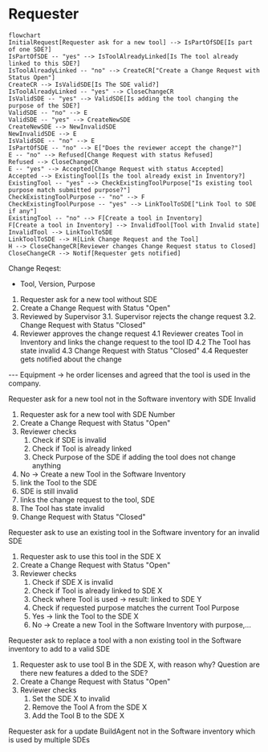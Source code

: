 # Requester


```mermaid
flowchart
InitialRequest[Requester ask for a new tool] --> IsPartOfSDE[Is part of one SDE?]
IsPartOfSDE -- "yes" --> IsToolAlreadyLinked[Is The tool already linked to this SDE?]
IsToolAlreadyLinked -- "no" --> CreateCR["Create a Change Request with Status Open"]
CreateCR --> IsValidSDE[Is The SDE valid?]
IsToolAlreadyLinked -- "yes" --> CloseChangeCR
IsValidSDE -- "yes" --> ValidSDE[Is adding the tool changing the purpose of the SDE?]
ValidSDE -- "no" --> E
ValidSDE -- "yes" --> CreateNewSDE
CreateNewSDE --> NewInvalidSDE
NewInvalidSDE --> E
IsValidSDE -- "no" --> E
IsPartOfSDE -- "no" --> E["Does the reviewer accept the change?"]
E -- "no" --> Refused[Change Request with status Refused]
Refused --> CloseChangeCR
E -- "yes" --> Accepted[Change Request with status Accepted]
Accepted --> ExistingTool[Is the tool already exist in Inventory?]
ExistingTool -- "yes" --> CheckExistingToolPurpose["Is existing tool purpose match submitted purpose?"]
CheckExistingToolPurpose -- "no" --> F
CheckExistingToolPurpose -- "yes" --> LinkToolToSDE["Link Tool to SDE if any"]
ExistingTool -- "no" --> F[Create a tool in Inventory]
F[Create a tool in Inventory] --> InvalidTool[Tool with Invalid state]
InvalidTool --> LinkToolToSDE
LinkToolToSDE --> H[Link Change Request and the Tool]
H --> CloseChangeCR[Reviewer changes Change Request status to Closed]
CloseChangeCR --> Notif[Requester gets notified]
```

Change Reqest:
- Tool, Version, Purpose

1. Requester ask for a new tool without SDE
2. Create a Change Request with Status "Open"
3. Reviewed by Supervisor
3.1. Supervisor rejects the change request
3.2. Change Request with Status "Closed"
4. Reviewer approves the change request
4.1 Reviewer creates Tool in Inventory and links the change request to the tool ID
4.2 The Tool has state invalid
4.3 Change Request with Status "Closed"
4.4 Requester gets notified about the change

--- Equipment -> he order licenses and agreed that the tool is used in the company.

Requester ask for a new tool not in the Software inventory with SDE Invalid

1. Requester ask for a new tool with SDE Number
2. Create a Change Request with Status "Open"
3. Reviewer checks
   1. Check if SDE is invalid
   2. Check if Tool is already linked
   3. Check Purpose of the SDE if adding the tool does not change anything
4. No -> Create a new Tool in the Software Inventory
5. link the Tool to the SDE
6. SDE is still invalid
7. links the change request to the tool, SDE
8. The Tool has state invalid
9. Change Request with Status "Closed"

Requester ask to use an existing tool in the Software inventory for an invalid SDE

1. Requester ask to use this tool in the SDE X
2. Create a Change Request with Status "Open"
3. Reviewer checks
   1. Check if SDE X is invalid
   2. Check if Tool is already linked to SDE X
   3. Check where Tool is used -> result: linked to SDE Y
   4. Check if requested purpose matches the current Tool Purpose
   5. Yes -> link the Tool to the SDE X
   6. No -> Create a new Tool in the Software Inventory with purpose,...

Requester ask to replace a tool with a non existing tool in the Software inventory to add to a valid SDE
1. Requester ask to use tool B in the SDE X, with reason why? Question are there new features a  dded to the SDE?
2. Create a Change Request with Status "Open"
3. Reviewer checks
   1. Set the SDE X to invalid
   2. Remove the Tool A from the SDE X
   3. Add the Tool B to the SDE X


Requester ask for a update BuildAgent not in the Software inventory which is used by multiple SDEs
